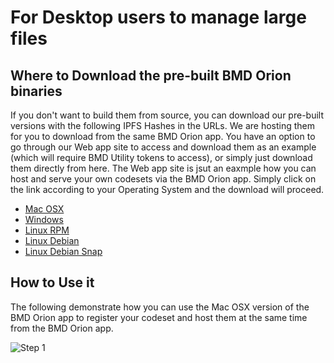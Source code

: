 # For Desktop users to manage large files

## Where to Download the pre-built BMD Orion binaries
If you don't want to build them from source, you can download our pre-built versions with the following IPFS Hashes in the URLs. We are hosting them for you to download from the same BMD Orion app. You have an option to go through our Web app site to access and download them as an example (which will require BMD Utility tokens to access), or simply just download them directly from here. The Web app site is jsut an eaxmple how you can host and serve your own codesets via the BMD Orion app.
Simply click on the link according to your Operating System and the download will proceed.

* [Mac OSX](https://cloudflare-ipfs.com/ipfs/QmdAMfshgvVyVLpncC79SSgf3Tig8kvoweX5X2oGcoyd9d)
* [Windows](https://cloudflare-ipfs.com/ipfs/QmYFh3dZ36Ux7MqghDV83zoQGNFbf9MLH2m9M1vnG8fQif)
* [Linux RPM](https://cloudflare-ipfs.com/ipfs/Qma7j7XXUvbNbh598fA6d77K1tKzFr2eJWqa7wT22MwY7f)
* [Linux Debian](https://cloudflare-ipfs.com/ipfs/QmXch37yUpzKK4ebPPvhTowgJeKt1DsZtmMfaSk9Nrpise)
* [Linux Debian Snap](https://cloudflare-ipfs.com/ipfs/QmVoRZTrxLWc9gXWX2AR8tEh1ZeM3nLbXMjLc4ggF7Ms4e) 

## How to Use it
The following demonstrate how you can use the Mac OSX version of the BMD Orion app to register your codeset and host them at the same time from the BMD Orion app.


![Step 1](https://github.com/BlockMedical/BMD-distributed_hosting_projects/BMD-OrionUsage/raw/update-docs/step1_ui.png)
